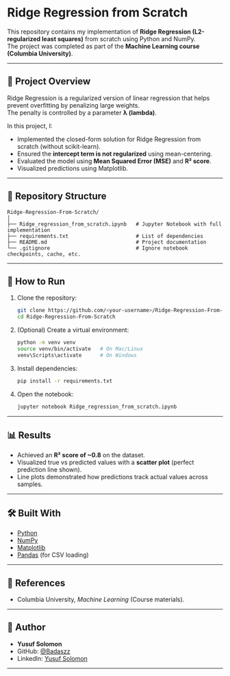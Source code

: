 # Ridge Regression from Scratch

This repository contains my implementation of **Ridge Regression (L2-regularized least squares)** from scratch using Python and NumPy.  
The project was completed as part of the **Machine Learning course (Columbia University)**.

---

## 📌 Project Overview
Ridge Regression is a regularized version of linear regression that helps prevent overfitting by penalizing large weights.  
The penalty is controlled by a parameter **λ (lambda)**.

In this project, I:
- Implemented the closed-form solution for Ridge Regression from scratch (without scikit-learn).
- Ensured the **intercept term is not regularized** using mean-centering.
- Evaluated the model using **Mean Squared Error (MSE)** and **R² score**.
- Visualized predictions using Matplotlib.

---

## 📂 Repository Structure
```
Ridge-Regression-From-Scratch/
│
├── Ridge_regression_from_scratch.ipynb   # Jupyter Notebook with full implementation
├── requirements.txt                      # List of dependencies
├── README.md                             # Project documentation
└── .gitignore                            # Ignore notebook checkpoints, cache, etc.
```

---

## 🚀 How to Run
1. Clone the repository:
   ```bash
   git clone https://github.com/<your-username>/Ridge-Regression-From-Scratch.git
   cd Ridge-Regression-From-Scratch
   ```

2. (Optional) Create a virtual environment:
   ```bash
   python -m venv venv
   source venv/bin/activate   # On Mac/Linux
   venv\Scripts\activate      # On Windows
   ```

3. Install dependencies:
   ```bash
   pip install -r requirements.txt
   ```

4. Open the notebook:
   ```bash
   jupyter notebook Ridge_regression_from_scratch.ipynb
   ```

---

## 📊 Results
- Achieved an **R² score of ~0.8** on the dataset.
- Visualized true vs predicted values with a **scatter plot** (perfect prediction line shown).
- Line plots demonstrated how predictions track actual values across samples.

---

## 🛠️ Built With
- [Python](https://www.python.org/)
- [NumPy](https://numpy.org/)
- [Matplotlib](https://matplotlib.org/)
- [Pandas](https://pandas.pydata.org/) (for CSV loading)

---


## 📖 References
- Columbia University, *Machine Learning* (Course materials).

---

## 👤 Author
- **Yusuf Solomon**  
- GitHub: [@Badaszz](https://github.com/Badaszz)  
- LinkedIn: [Yusuf Solomon](https://linkedin.com/in/yusuf-solomon)

---
